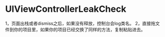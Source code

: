 # UIViewControllerLeakCheck
1，页面出栈或者dismiss之后，如果没有释放，控制台会log类名。
2，直接拖文件到你的项目里，如果你的项目已经交换了同样的方法，复制粘贴进去。
